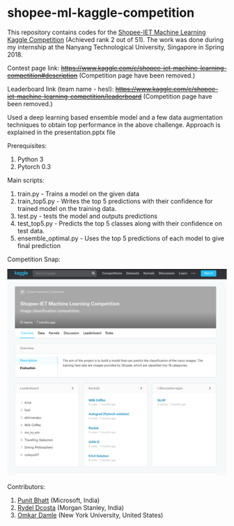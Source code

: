 # shopee-ml-kaggle-competition

This repository contains codes for the <u>Shopee-IET Machine Learning Kaggle Competition</u> (Achieved rank 2 out of 51). The work was done during my internship at the Nanyang Technological University, Singapore in Spring 2018.

Contest page link: <s>https://www.kaggle.com/c/shopee-iet-machine-learning-competition#description</s> (Competition page have been removed.)

Leaderboard link (team name - hesl): <s>https://www.kaggle.com/c/shopee-iet-machine-learning-competition/leaderboard</s> (Competition page have been removed.)

Used a deep learning based ensemble model and a few data augmentation techniques to obtain top performance in the above challenge.
Approach is explained in the presentation.pptx file

Prerequisites:
1. Python 3
2. Pytorch 0.3

Main scripts:
1. train.py - Trains a model on the given data
2. train_top5.py - Writes the top 5 predictions with their confidence for trained model on the training data.
3. test.py - tests the model and outputs predictions
4. test_top5.py - Predicts the top 5 classes along with their confidence on test data.
5. ensemble_optimal.py - Uses the top 5 predictions of each model to give final prediction

Competition Snap:

![Main Page - 2018 (Using Web Archive)](images/main-page.png)

Contributors:
1. [Punit Bhatt](https://github.com/punit-bhatt) (Microsoft, India)
2. [Rydel Dcosta](https://github.com/rydeldcosta) (Morgan Stanley, India)
3. [Omkar Damle](https://github.com/omkar13) (New York University, United States)
